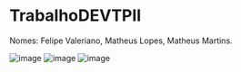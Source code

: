 # TrabalhoDEVTPII

Nomes: Felipe Valeriano, Matheus Lopes, Matheus Martins. 

![image](https://github.com/FelipeValeriano21/TrabalhoDEVTPII/assets/101677047/799bbdef-4e0b-4815-b144-05f2459eda0c)
![image](https://github.com/FelipeValeriano21/TrabalhoDEVTPII/assets/101677047/8d268f3e-3e52-424d-aab3-c1b1f15035e4)
![image](https://github.com/FelipeValeriano21/TrabalhoDEVTPII/assets/101677047/86051207-c09c-4832-ad53-84e335ed35b3)

